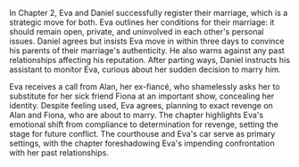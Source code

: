In Chapter 2, Eva and Daniel successfully register their marriage, which is a strategic move for both. Eva outlines her conditions for their marriage: it should remain open, private, and uninvolved in each other's personal issues. Daniel agrees but insists Eva move in within three days to convince his parents of their marriage's authenticity. He also warns against any past relationships affecting his reputation. After parting ways, Daniel instructs his assistant to monitor Eva, curious about her sudden decision to marry him.

Eva receives a call from Alan, her ex-fiancé, who shamelessly asks her to substitute for her sick friend Fiona at an important show, concealing her identity. Despite feeling used, Eva agrees, planning to exact revenge on Alan and Fiona, who are about to marry. The chapter highlights Eva's emotional shift from compliance to determination for revenge, setting the stage for future conflict. The courthouse and Eva's car serve as primary settings, with the chapter foreshadowing Eva's impending confrontation with her past relationships.
